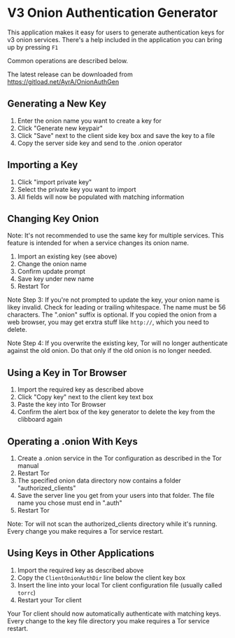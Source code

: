 # V3 Onion Authentication Generator

This application makes it easy for users to generate authentication keys for v3 onion services.
There's a help included in the application you can bring up by pressing `F1`

Common operations are described below.

The latest release can be downloaded from https://gitload.net/AyrA/OnionAuthGen

## Generating a New Key

1. Enter the onion name you want to create a key for
2. Click "Generate new keypair"
3. Click "Save" next to the client side key box and save the key to a file
4. Copy the server side key and send to the .onion operator

## Importing a Key

1. Click "import private key"
2. Select the private key you want to import
3. All fields will now be populated with matching information

## Changing Key Onion

Note: It's not recommended to use the same key for multiple services.
This feature is intended for when a service changes its onion name.

1. Import an existing key (see above)
2. Change the onion name
3. Confirm update prompt
4. Save key under new name
5. Restart Tor

Note Step 3: If you're not prompted to update the key, your onion name is likey invalid.
Check for leading or trailing whitespace. The name must be 56 characters. The ".onion" suffix is optional.
If you copied the onion from a web browser, you may get erxtra stuff like `http://`, which you need to delete.

Note Step 4: If you overwrite the existing key, Tor will no longer authenticate against the old onion.
Do that only if the old onion is no longer needed.

## Using a Key in Tor Browser

1. Import the required key as described above
2. Click "Copy key" next to the client key text box
3. Paste the key into Tor Browser
4. Confirm the alert box of the key generator to delete the key from the clibboard again

## Operating a .onion With Keys

1. Create a .onion service in the Tor configuration as described in the Tor manual
2. Restart Tor
3. The specified onion data directory now contains a folder "authorized_clients"
4. Save the server line you get from your users into that folder. The file name you chose must end in ".auth"
5. Restart Tor

Note: Tor will not scan the authorized_clients directory while it's running.
Every change you make requires a Tor service restart.

## Using Keys in Other Applications

1. Import the required key as described above
2. Copy the `ClientOnionAuthDir` line below the client key box
3. Insert the line into your local Tor client configuration file (usually called `torrc`)
4. Restart your Tor client

Your Tor client should now automatically authenticate with matching keys.
Every change to the key file directory you make requires a Tor service restart.
